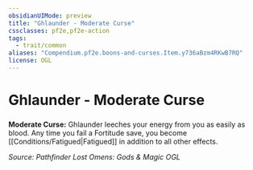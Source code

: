 ```yaml
---
obsidianUIMode: preview
title: "Ghlaunder - Moderate Curse"
cssclasses: pf2e,pf2e-action
tags:
  - trait/common
aliases: "Compendium.pf2e.boons-and-curses.Item.y736aBzm4RKwB7RQ"
license: OGL
---
```

# Ghlaunder - Moderate Curse

### 






**Moderate Curse:** Ghlaunder leeches your energy from you as easily as blood. Any time you fail a Fortitude save, you become [[Conditions/Fatigued|Fatigued]] in addition to all other effects.

*Source: Pathfinder Lost Omens: Gods & Magic*
*OGL*